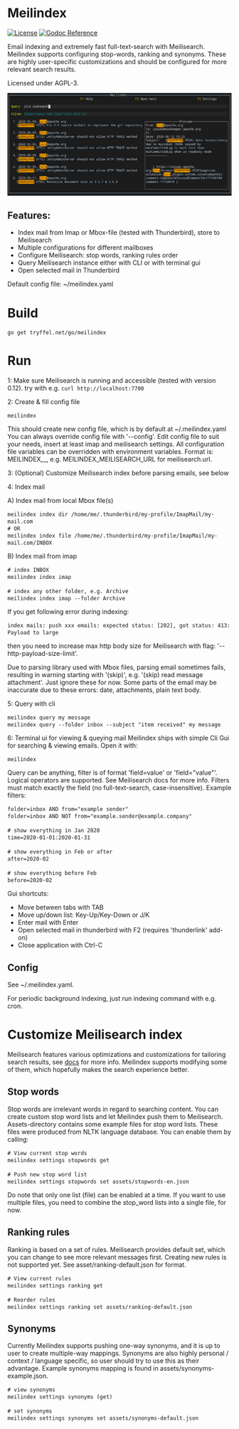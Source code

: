 # Meilindex

[![License](https://img.shields.io/github/license/tryffel/mailindex.svg)](LICENSE)
[![Godoc Reference](https://img.shields.io/badge/godoc-reference-blue.svg)](https://pkg.go.dev/tryffel.net/go/meilindex?tab=overview)

Email indexing and extremely fast full-text-search with Meilisearch. Meilindex supports configuring 
stop-words, ranking and synonyms. These are highly user-specific customizations and should be configured 
for more relevant search results. 

Licensed under AGPL-3.

![Screenshot](Screenshot.png)

## Features:
* Index mail from Imap or Mbox-file (tested with Thunderbird), store to Meilisearch
* Multiple configurations for different mailboxes
* Configure Meilisearch: stop words, ranking rules order
* Query Meilisearch instance either with CLI or with terminal gui
* Open selected mail in Thunderbird

Default config file: ~/meilindex.yaml

# Build
```
go get tryffel.net/go/meilindex
```

# Run
1: Make sure Meilisearch is running and accessible (tested with version 0.12).
try with e.g. ```curl http://localhost:7700```

2: Create & fill config file

```
meilindex
```
This should create new config file, which is by default at ~/.meilindex.yaml
You can always override config file with '--config'.
Edit config file to suit your needs, insert at least imap and meilisearch settings.
All configuration file variables can be overridden with environment variables. Format is:
MEILINDEX_<block>_<key>, e.g. MEILINDEX_MEILISEARCH_URL for meilisearch.url.

3: (Optional) Customize Meilisearch index before parsing emails, see below

4: Index mail

A) Index mail from local Mbox file(s)
```
meilindex index dir /home/me/.thunderbird/my-profile/ImapMail/my-mail.com
# OR 
meilindex index file /home/me/.thunderbird/my-profile/ImapMail/my-mail.com/INBOX
```

B) Index mail from imap
```
# index INBOX
meilindex index imap 

# index any other folder, e.g. Archive
meilindex index imap --folder Archive
```

If you get following error during indexing:
```
index mails: push xxx emails: expected status: [202], got status: 413: Payload to large
```
then you need to increase max http body size for Meilisearch with flag: '--http-payload-size-limit'.

Due to parsing library used with Mbox files, parsing email sometimes fails, resulting in warning
starting with '(skip)', e.g. '(skip) read message attachment'. Just ignore these for now. Some parts of the email
may be inaccurate due to these errors: date, attachments, plain text body.


5: Query with cli
```
meilindex query my message
meilindex query --folder inbox --subject "item received" my message

```

6: Terminal ui for viewing & queying mail
Meilindex ships with simple Cli Gui for searching & viewing emails. Open it with:
```
meilindex
```

Query can be anything, filter is of format 'field=value' or 'field="value"'. Logical operators are supported. See
Meilisearch docs for more info. Filters must match exactly the field (no full-text-search, case-insensitive). 
Example filters:
```
folder=inbox AND from="example sender"
folder=inbox AND NOT from="example.sender@example.company"

# show everything in Jan 2020
time=2020-01-01:2020-01-31

# show everything in Feb or after
after=2020-02

# show everything before Feb
before=2020-02
```

Gui shortcuts:
* Move between tabs with TAB
* Move up/down list: Key-Up/Key-Down or J/K
* Enter mail with Enter
* Open selected mail in thunderbird with F2 (requires 'thunderlink' add-on)
* Close application with Ctrl-C

## Config

See ~/.meilindex.yaml.

For periodic background indexing, just run indexing command with e.g. cron.


# Customize Meilisearch index
Meilisearch features various optimizations and customizations for tailoring search results, 
see [docs](https://docs.meilisearch.com/references/settings.html) for more info. Meilindex supports 
modifying some of them, which hopefully makes the search experience better.

## Stop words
Stop words are irrelevant words in regard to searching content. 
You can create custom stop word lists and let Meilindex 
push them to Meilisearch. Assets-directory contains some example files for stop word lists. These files were 
produced from NLTK language database. You can enable them by calling:
```
# View current stop words
meilindex settings stopwords get

# Push new stop word list
meilindex settings stopwords set assets/stopwords-en.json
```
Do note that only one list (file) can be enabled at a time. If you want to use multiple files, 
you need to combine the stop_word lists into a single file, for now.

## Ranking rules
Ranking is based on a set of rules. Meilisearch provides default set, which you can change to see more relevant
messages first. Creating new rules is not supported yet. See asset/ranking-default.json for format.

```
# View current rules
meilindex settings ranking get

# Reorder rules
meilindex settings ranking set assets/ranking-default.json
```

## Synonyms
Currently Meilindex supports pushing one-way synonyms, and it is up to user to create multiple-way mappings. Synonyms 
are also highly personal / context / language specific, so user should try to use this as their advantage.
Example synonyms mapping is found in assets/synonyms-example.json.

```
# view synonyms
meilindex settings synonyms (get)

# set synonyms
meilindex settings synonyms set assets/synonyms-default.json
```
